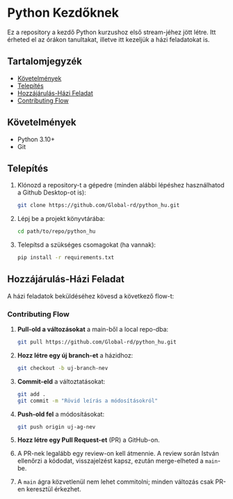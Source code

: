 # Python Kezdőknek

Ez a repository a kezdő Python kurzushoz első stream-jéhez jött létre. Itt érheted el az órákon tanultakat, illetve itt kezeljük a házi feladatokat is.

## Tartalomjegyzék

- [Követelmények](#követelmények)
- [Telepítés](#telepítés)
- [Hozzájárulás-Házi Feladat](#hozzájárulás)
- [Contributing Flow](#contributing-flow)

## Követelmények

- Python 3.10+
- Git

## Telepítés

1. Klónozd a repository-t a gépedre (minden alábbi lépéshez használhatod a Github Desktop-ot is):

    ```bash
    git clone https://github.com/Global-rd/python_hu.git
    ```

2. Lépj be a projekt könyvtárába:

    ```bash
    cd path/to/repo/python_hu
    ```

3. Telepítsd a szükséges csomagokat (ha vannak):

    ```bash
    pip install -r requirements.txt
    ```

## Hozzájárulás-Házi Feladat

A házi feladatok beküldéséhez kövesd a következő flow-t:

### Contributing Flow

1. **Pull-old a változásokat** a main-ből a local repo-dba:

    ```bash
    git pull https://github.com/Global-rd/python_hu.git
    ```

3. **Hozz létre egy új branch-et** a házidhoz:

    ```bash
    git checkout -b uj-branch-nev
    ```

4. **Commit-eld** a változtatásokat:

    ```bash
    git add .
    git commit -m "Rövid leírás a módosításokról"
    ```

5. **Push-old fel** a módosításokat:

    ```bash
    git push origin uj-ag-nev
    ```

6. **Hozz létre egy Pull Request-et** (PR) a GitHub-on.

7. A PR-nek legalább egy review-on kell átmennie. A review során István ellenőrzi a kódodat, visszajelzést kapsz, ezután merge-elheted a `main`-be.

8. A `main` ágra közvetlenül nem lehet commitolni; minden változás csak PR-en keresztül érkezhet.

